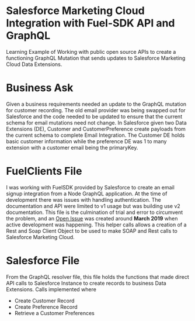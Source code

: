 # Salesforce Marketing Cloud Integration with Fuel-SDK API and GraphQL

Learning Example of Working with public open source APIs to create a functioning
GraphQL Mutation that sends updates to Salesforce Marketing Cloud Data Extensions.

# Business Ask

Given a business requirements needed an update to the GraphQL mutation for customer recording. The old
email provider was being swapped out for Salesforce and the code needed to be updated to ensure that the current schema for email mutations need not change. In Salesforce given two Data Extensions (DE), Customer and CustomerPreference create payloads from the current schema to complete Email Integration. The Customer DE holds basic customer information while the preference DE was 1 to many extension with a customer email being the primaryKey.

# FuelClients File

I was working with FuelSDK provided by Salesforce to create an email signup integration
from a Node GraphQL application. At the time of development there was issues with handling authentication.
The documentation and API were limited to v1 usage but was building use v2 documentation. This file is
the culmination of trial and error to circumvent the problem, and an [Open Issue](https://github.com/salesforce-marketingcloud/FuelSDK-Node-Auth/issues/75) was created around **March 2019** when active development was happening. This helper calls allows a creation of a Rest and Soap Client Object to be used to make SOAP and Rest calls to Salesforce Marketing Cloud.

# Salesforce File

From the GraphQL resolver file, this file holds the functions that made direct API calls to Salesforce Instance to create records to business Data Extensions. Calls implemented where
  - Create Customer Record
  - Create Preference Record
  - Retrieve a Customer Preferences
